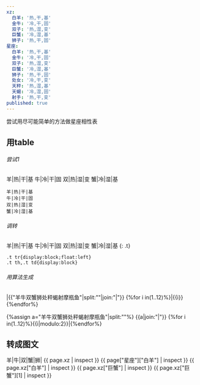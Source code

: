 ```yaml
---
xz:
  白羊: '热,干,基'
  金牛: '冷,干,固'
  双子: '热,湿,变'
  巨蟹: '冷,湿,基'
  狮子: '热,干,固'
星座:
  白羊: '热,干,基'
  金牛: '冷,干,固'
  双子: '热,湿,变'
  巨蟹: '冷,湿,基'
  狮子: '热,干,固'
  处女: '冷,干,变'
  天秤: '热,湿,基'
  天蝎: '冷,湿,固'
  射手: '热,干,变'
published: true
---
```

尝试用尽可能简单的方法做星座相性表

## 用table
###### 尝试1

羊|热|干|基
牛|冷|干|固
双|热|湿|变
蟹|冷|湿|基

```
羊|热|干|基
牛|冷|干|固
双|热|湿|变
蟹|冷|湿|基
```

###### 调转

羊|热|干|基
牛|冷|干|固
双|热|湿|变
蟹|冷|湿|基
{: .t}
<style>
.t tr{display:block;float:left}.t th,.t td{display:block}
</style>
```
.t tr{display:block;float:left}
.t th,.t td{display:block}
```

###### 用算法生成

|{{"羊牛双蟹狮处秤蝎射摩瓶鱼"|split:""|join:"|"}}
{%for i in(1..12)%}|{{i}}{%endfor%}

{%assign a="羊牛双蟹狮处秤蝎射摩瓶鱼"|split:""%}
{{a|join:"|"}}
{%for i in(1..12)%}{{i|modulo:2}}|{%endfor%}

## 转成图文
羊|牛|双|蟹|狮|
{{ page.xz | inspect }}
{{ page["星座"]["白羊"] | inspect }}
{{ page.xz["白羊"] | inspect }}
{{ page.xz["巨蟹"] | inspect }}
{{ page.xz["巨蟹"][1] | inspect }}
